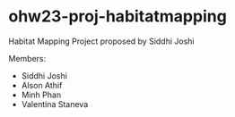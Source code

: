 # ohw23-proj-habitatmapping
Habitat Mapping Project proposed by Siddhi Joshi 

Members:
- Siddhi Joshi
- Alson Athif
- Minh Phan
- Valentina Staneva
